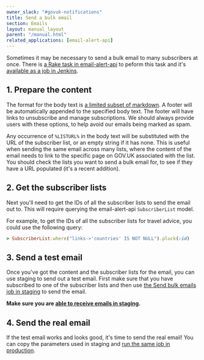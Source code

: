 ```yaml
---
owner_slack: "#govuk-notifications"
title: Send a bulk email
section: Emails
layout: manual_layout
parent: "/manual.html"
related_applications: [email-alert-api]
---
```


Sometimes it may be necessary to send a bulk email to many subscribers at once.
There is [a Rake task in email-alert-api][rake-task] to peform this task and
it's [available as a job in Jenkins][send-bulk-production].

[rake-task]: https://github.com/alphagov/email-alert-api/blob/3a3eaaa59e71e03427021ba730c626ecdf107ccd/lib/tasks/bulk.rake#L2-L9

## 1. Prepare the content

The format for the body text is [a limited subset of markdown][notify-markdown]. A footer will be automatically appended to the specified body text. The footer will have links to unsubscribe and manage subscriptions. We should always provide users with these options, to help avoid our emails being marked as spam.

Any occurrence of `%LISTURL%` in the body text will be substituted with the URL of the subscriber list, or an empty string if it has none. This is useful when sending the same email across many lists, where the content of the email needs to link to the specific page on GOV.UK associated with the list. You should check the lists you want to send a bulk email for, to see if they have a URL populated (it's a recent addition).

[notify-markdown]: https://www.notifications.service.gov.uk/using-notify/guidance/edit-and-format-messages

## 2. Get the subscriber lists

Next you'll need to get the IDs of all the subscriber lists to send the email
out to. This will require querying the email-alert-api `SubscriberList` model.

For example, to get the IDs of all the subscriber lists for travel advice, you
could use the following query:

```rb
> SubscriberList.where("links->'countries' IS NOT NULL").pluck(:id)
```

## 3. Send a test email

Once you've got the content and the subscriber lists for the email, you can use
staging to send out a test email. First make sure that you have subscribed to
one of the subscriber lists and then use [the Send bulk emails job in
staging][send-bulk-staging] to send the email.

**Make sure you are [able to receive emails in staging][staging-emails].**

[send-bulk-staging]: https://deploy.blue.staging.govuk.digital/job/send-bulk-email/
[staging-emails]: /manual/receiving-emails-from-email-alert-api-in-integration-and-staging.html

## 4. Send the real email

If the test email works and looks good, it's time to send the real email! You
can copy the parameters used in staging and [run the same job in
production][send-bulk-production].

[send-bulk-production]: https://deploy.blue.production.govuk.digital/job/send-bulk-email/
